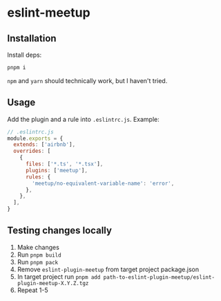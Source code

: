 # eslint-meetup

## Installation

Install deps:

```sh
pnpm i
```

`npm` and `yarn` should technically work, but I haven't tried.

## Usage

Add the plugin and a rule into `.eslintrc.js`. Example:

```js
// .eslintrc.js
module.exports = {
  extends: ['airbnb'],
  overrides: [
    {
      files: ['*.ts', '*.tsx'],
      plugins: ['meetup'],
      rules: {
        'meetup/no-equivalent-variable-name': 'error',
      },
    },
  ],
}
```

## Testing changes locally

1. Make changes
2. Run `pnpm build`
3. Run `pnpm pack`
4. Remove `eslint-plugin-meetup` from target project package.json
5. In target project run `pnpm add path-to-eslint-plugin-meetup/eslint-plugin-meetup-X.Y.Z.tgz`
6. Repeat 1-5


